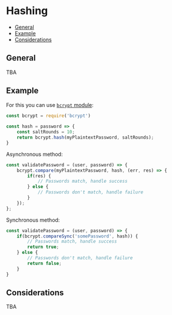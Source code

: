 # Hashing

- [General](#general)
- [Example](#example)
- [Considerations](#considerations)

## General
TBA

## Example
For this you can use [`bcrypt` module](https://www.npmjs.com/package/bcrypt):
```js
const bcrypt = require('bcrypt')
	
const hash = password => {
	const saltRounds = 10;
	return bcrypt.hash(myPlaintextPassword, saltRounds);
}
```

Asynchronous method:
```js
const validatePassword = (user, password) => {
	bcrypt.compare(myPlaintextPassword, hash, (err, res) => {
		if(res) {
			// Passwords match, handle success
		} else {
			// Passwords don't match, handle failure
		} 
	});
};
```

Synchronous method:
```js
const validatePassword = (user, password) => {
	if(bcrypt.compareSync('somePassword', hash)) {
		// Passwords match, handle success
		return true;
	} else {
		// Passwords don't match, handle failure
		return false;
	}
}
```

## Considerations
TBA
